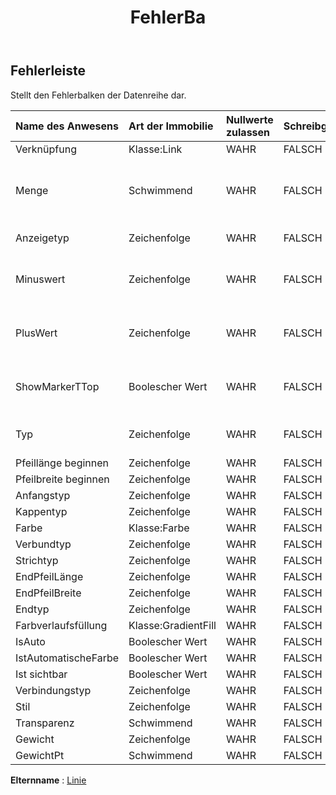 ﻿---
title: FehlerBa
second_title: Aspose.Cells Cloud Documen
type: docs
url: /de/specification/model/errorbar/
description: "Aspose.Cells Cloud-Modellspezifikation: ErrorBar. Müheloses Bearbeiten von Excel und anderen Tabellenkalkulationsdokumenten mit Funktionen wie Öffnen, Generieren, Bearbeiten, Teilen, Zusammenführen, Vergleichen und Konvertieren"
kwords: Excel, Office, Tabellenkalkulation, Cloud REST API, ErrorBar
weight: 50
---
## **Fehlerleiste**

 Stellt den Fehlerbalken der Datenreihe dar.

| Name des Anwesens| Art der Immobilie| Nullwerte zulassen| Schreibgeschützt| Standardwert| Beschreibung|
|:- |:- |:- |:- |:- |:- |
| Verknüpfung| Klasse:Link| WAHR| FALSCH|||
| Menge| Schwimmend| WAHR| FALSCH||Stellt den Fehlerbalkenbetrag dar. Der Betrag muss größer oder gleich Null sein.|
| Anzeigetyp| Zeichenfolge| WAHR| FALSCH|| Stellt den Anzeigetyp des Fehlerbalken dar.|
| Minuswert| Zeichenfolge| WAHR| FALSCH|| Stellt einen negativen Fehlerbetrag dar, wenn der Fehlerbalkentyp „Benutzerdefiniert“ ist.|
| PlusWert| Zeichenfolge| WAHR| FALSCH|| Stellt einen positiven Fehlerbetrag dar, wenn der Fehlerbalkentyp „Benutzerdefiniert“ ist.|
| ShowMarkerTTop| Boolescher Wert| WAHR| FALSCH|| Gibt an, ob Fehlerbalken mit einem T-Top formatiert werden.|
| Typ| Zeichenfolge| WAHR| FALSCH|| Stellt den Fehlerbalkenbetragstyp dar.|
| Pfeillänge beginnen| Zeichenfolge| WAHR| FALSCH|||
| Pfeilbreite beginnen| Zeichenfolge| WAHR| FALSCH|||
| Anfangstyp| Zeichenfolge| WAHR| FALSCH|||
| Kappentyp| Zeichenfolge| WAHR| FALSCH|||
| Farbe| Klasse:Farbe| WAHR| FALSCH|||
| Verbundtyp| Zeichenfolge| WAHR| FALSCH|||
| Strichtyp| Zeichenfolge| WAHR| FALSCH|||
| EndPfeilLänge| Zeichenfolge| WAHR| FALSCH|||
| EndPfeilBreite| Zeichenfolge| WAHR| FALSCH|||
| Endtyp| Zeichenfolge| WAHR| FALSCH|||
| Farbverlaufsfüllung| Klasse:GradientFill| WAHR| FALSCH|||
| IsAuto| Boolescher Wert| WAHR| FALSCH|||
| IstAutomatischeFarbe| Boolescher Wert| WAHR| FALSCH|||
| Ist sichtbar| Boolescher Wert| WAHR| FALSCH|||
| Verbindungstyp| Zeichenfolge| WAHR| FALSCH|||
| Stil| Zeichenfolge| WAHR| FALSCH|||
| Transparenz| Schwimmend| WAHR| FALSCH|||
| Gewicht| Zeichenfolge| WAHR| FALSCH|||
| GewichtPt| Schwimmend| WAHR| FALSCH|||

**Elternname** : [Linie](/specification/model/line)

